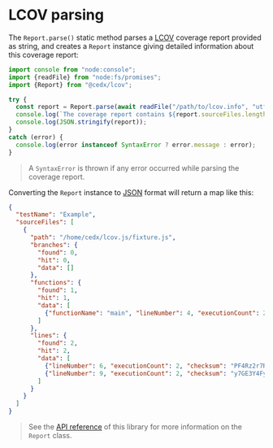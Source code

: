 # LCOV parsing
The `Report.parse()` static method parses a [LCOV](https://github.com/linux-test-project/lcov) coverage report provided as string,
and creates a `Report` instance giving detailed information about this coverage report:

``` js
import console from "node:console";
import {readFile} from "node:fs/promises";
import {Report} from "@cedx/lcov";

try {
  const report = Report.parse(await readFile("/path/to/lcov.info", "utf8"));
  console.log(`The coverage report contains ${report.sourceFiles.length} source files:`);
  console.log(JSON.stringify(report));
}
catch (error) {
  console.log(error instanceof SyntaxError ? error.message : error);
}
```

> A `SyntaxError` is thrown if any error occurred while parsing the coverage report.

Converting the `Report` instance to [JSON](https://www.json.org) format will return a map like this:

``` json
{
  "testName": "Example",
  "sourceFiles": [
    {
      "path": "/home/cedx/lcov.js/fixture.js",
      "branches": {
        "found": 0,
        "hit": 0,
        "data": []
      },
      "functions": {
        "found": 1,
        "hit": 1,
        "data": [
          {"functionName": "main", "lineNumber": 4, "executionCount": 2}
        ]
      },
      "lines": {
        "found": 2,
        "hit": 2,
        "data": [
          {"lineNumber": 6, "executionCount": 2, "checksum": "PF4Rz2r7RTliO9u6bZ7h6g"},
          {"lineNumber": 9, "executionCount": 2, "checksum": "y7GE3Y4FyXCeXcrtqgSVzw"}
        ]
      }
    }
  ]
}
```

> See the [API reference](api/) of this library for more information on the `Report` class.
